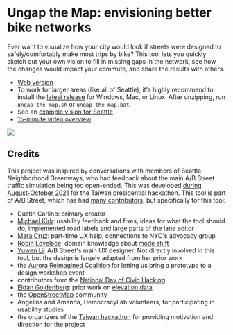# Ungap the Map: envisioning better bike networks

Ever want to visualize how your city would look if streets were designed to
safely/comfortably make most trips by bike? This tool lets you quickly sketch
out your own vision to fill in missing gaps in the network, see how the changes
would impact your commute, and share the results with others.

- [Web version](http://play.abstreet.org/0.2.62/abstreet.html?--ungap&system/us/seattle/maps/central_seattle.bin)
- To work for larger areas (like all of Seattle), it's highly recommend to
  install the [latest release](https://github.com/a-b-street/abstreet/releases)
  for Windows, Mac, or Linux. After unzipping, run `ungap_the_map.sh` or
  `ungap_the_map.bat`.
- See an [example vision for Seattle](../../proposals/seattle_bikes/index.md)
- [15-minute video overview](https://youtu.be/x--ULeDbeOc)

![](demo.gif)

## Credits

This project was inspired by conversations with members of Seattle Neighborhood
Greenways, who had feedback about the main A/B Street traffic simulation being
too open-ended. This was developed
[during August-October 2021](https://github.com/a-b-street/abstreet/issues/743)
for the Taiwan presidential hackathon. This tool is part of A/B Street, which
has had [many contributors](../../project/team.md), but specifically for this
tool:

- Dustin Carlino: primary creator
- [Michael Kirk](https://github.com/michaelkirk): usability feedback and fixes,
  ideas for what the tool should do, implemented road labels and large parts of
  the lane editor
- [Mara Cruz](https://www.mara-cruz.com/): part-time UX help, connections to
  NYC's advocacy group
- [Robin Lovelace](https://www.robinlovelace.net/): domain knowledge about
  [mode shift](https://github.com/a-b-street/abstreet/issues/448)
- [Yuwen Li](https://www.yuwen-li.com/): A/B Street's main UX designer. Not
  directly involved in this tool, but the design is largely adapted from her
  prior work
- the [Aurora Reimagined Coalition](https://got99problems.org) for letting us
  bring a prototype to a design workshop event
- contributors from the
  [National Day of Civic Hacking](https://www.democracylab.org/events/ndoch-2021)
- [Eldan Goldenberg](https://eldang.xyz/): prior work on
  [elevation data](https://github.com/eldang/elevation_lookups)
- the [OpenStreetMap](https://openstreetmap.org/about) community
- Angelina and Amanda, DemocracyLab volunteers, for participating in usability
  studies
- the organizers of the
  [Taiwan hackathon](https://presidential-hackathon.taiwan.gov.tw/en/international-track/)
  for providing motivation and direction for the project
